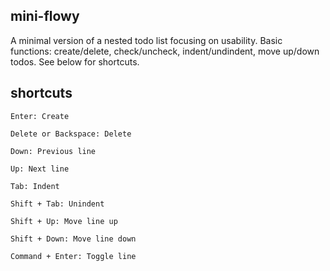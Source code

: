 ## mini-flowy
A minimal version of a nested todo list focusing on usability. Basic functions: create/delete, check/uncheck, indent/undindent, move up/down todos. See below for shortcuts.

## shortcuts
```
Enter: Create

Delete or Backspace: Delete

Down: Previous line

Up: Next line

Tab: Indent

Shift + Tab: Unindent

Shift + Up: Move line up

Shift + Down: Move line down

Command + Enter: Toggle line
```
